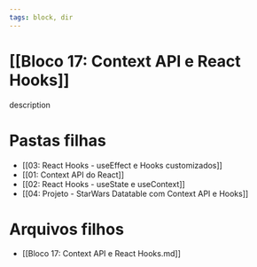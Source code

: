 ```yaml
---
tags: block, dir
---
```


# [[Bloco 17: Context API e React Hooks]]

description

# Pastas filhas

- [[03: React Hooks - useEffect e Hooks customizados]]
- [[01: Context API do React]]
- [[02: React Hooks - useState e useContext]]
- [[04: Projeto - StarWars Datatable com Context API e Hooks]]

# Arquivos filhos

- [[Bloco 17: Context API e React Hooks.md]]
